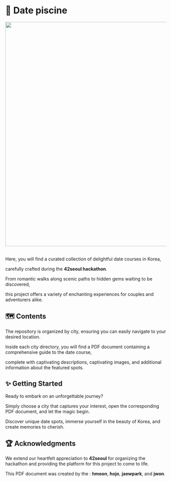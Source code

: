 # :couple: Date piscine

<img src="https://github.com/42hm/DATE_PISCINE/assets/79948277/117ebdf3-c85a-42fe-9ac6-014dbf102aa7" width="600" height="700"/>
</br>
</br>

Here, you will find a curated collection of delightful date courses in Korea,

carefully crafted during the **42seoul hackathon**.

From romantic walks along scenic paths to hidden gems waiting to be discovered,

this project offers a variety of enchanting experiences for couples and adventurers alike.

## :world_map: Contents

The repository is organized by city, ensuring you can easily navigate to your desired location.

Inside each city directory, you will find a PDF document containing a comprehensive guide to the date course, 

complete with captivating descriptions, captivating images, and additional information about the featured spots.

## :sparkles: Getting Started

Ready to embark on an unforgettable journey?

Simply choose a city that captures your interest, open the corresponding PDF document, and let the magic begin.

Discover unique date spots, immerse yourself in the beauty of Korea, and create memories to cherish.

## :trophy: Acknowledgments

We extend our heartfelt appreciation to **42seoul** for organizing the hackathon and providing the platform for this project to come to life.

This PDF document was created by the : **hmoon**, **hojo**, **jaewpark**, and **jwon**.
